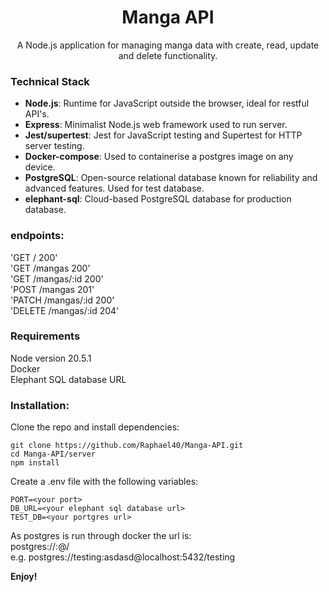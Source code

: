 <h1 align="center">
    Manga API
</h1>

<p align="center">
    A Node.js application for managing manga data with create, read, update and delete functionality. 
</p>

### Technical Stack

- **Node.js**: Runtime for JavaScript outside the browser, ideal for restful API's.
- **Express**: Minimalist Node.js web framework used to run server.
- **Jest/supertest**: Jest for JavaScript testing and Supertest for HTTP server testing.
- **Docker-compose**: Used to containerise a postgres image on any device.
- **PostgreSQL**: Open-source relational database known for reliability and advanced features. Used for test database.
- **elephant-sql**: Cloud-based PostgreSQL database for production database.

### endpoints:

'GET / 200' <br />
'GET /mangas 200' <br />
'GET /mangas/:id 200' <br />
'POST /mangas 201' <br />
'PATCH /mangas/:id 200' <br />
'DELETE /mangas/:id 204'

### Requirements

Node version 20.5.1 <br />
Docker <br />
Elephant SQL database URL

### Installation:

Clone the repo and install dependencies:

```
git clone https://github.com/Raphael40/Manga-API.git
cd Manga-API/server
npm install
```

Create a .env file with the following variables:

```
PORT=<your port>
DB_URL=<your elephant sql database url>
TEST_DB=<your portgres url>
```

As postgres is run through docker the url is: <br />
postgres://<db name>:<db password>@<db location>/<container name> <br />
e.g. postgres://testing:asdasd@localhost:5432/testing

**Enjoy!**
